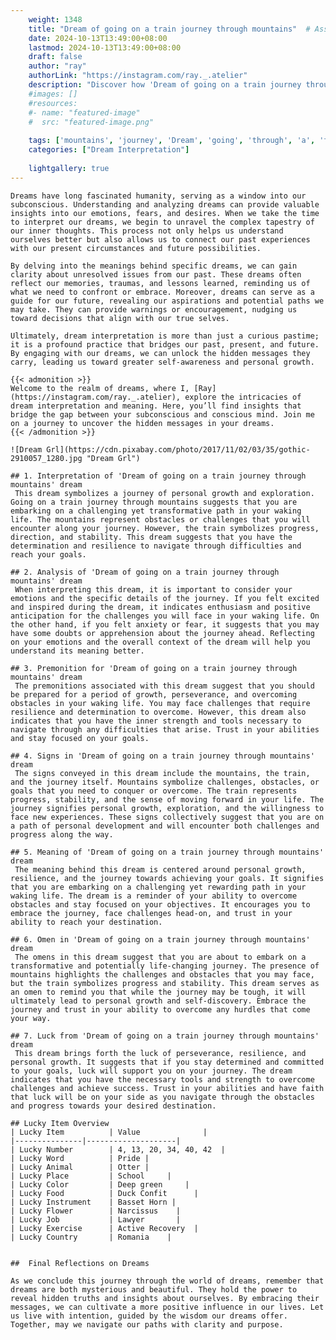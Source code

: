 ```yaml
---
    weight: 1348
    title: "Dream of going on a train journey through mountains"  # Assuming 'title' column exists
    date: 2024-10-13T13:49:00+08:00
    lastmod: 2024-10-13T13:49:00+08:00
    draft: false
    author: "ray"
    authorLink: "https://instagram.com/ray._.atelier"
    description: "Discover how 'Dream of going on a train journey through mountains' can interpret your future and uncover its significant meanings in your life."
    #images: []
    #resources:
    #- name: "featured-image"
    #  src: "featured-image.png"
    
    tags: ['mountains', 'journey', 'Dream', 'going', 'through', 'a', 'train', 'on', 'of']
    categories: ["Dream Interpretation"]
    
    lightgallery: true
---
```

    
    Dreams have long fascinated humanity, serving as a window into our subconscious. Understanding and analyzing dreams can provide valuable insights into our emotions, fears, and desires. When we take the time to interpret our dreams, we begin to unravel the complex tapestry of our inner thoughts. This process not only helps us understand ourselves better but also allows us to connect our past experiences with our present circumstances and future possibilities.
    
    By delving into the meanings behind specific dreams, we can gain clarity about unresolved issues from our past. These dreams often reflect our memories, traumas, and lessons learned, reminding us of what we need to confront or embrace. Moreover, dreams can serve as a guide for our future, revealing our aspirations and potential paths we may take. They can provide warnings or encouragement, nudging us toward decisions that align with our true selves.
    
    Ultimately, dream interpretation is more than just a curious pastime; it is a profound practice that bridges our past, present, and future. By engaging with our dreams, we can unlock the hidden messages they carry, leading us toward greater self-awareness and personal growth.
    
    {{< admonition >}}
    Welcome to the realm of dreams, where I, [Ray](https://instagram.com/ray._.atelier), explore the intricacies of dream interpretation and meaning. Here, you’ll find insights that bridge the gap between your subconscious and conscious mind. Join me on a journey to uncover the hidden messages in your dreams.
    {{< /admonition >}}
    
    ![Dream Grl](https://cdn.pixabay.com/photo/2017/11/02/03/35/gothic-2910057_1280.jpg "Dream Grl")
    
    ## 1. Interpretation of 'Dream of going on a train journey through mountains' dream
     This dream symbolizes a journey of personal growth and exploration. Going on a train journey through mountains suggests that you are embarking on a challenging yet transformative path in your waking life. The mountains represent obstacles or challenges that you will encounter along your journey. However, the train symbolizes progress, direction, and stability. This dream suggests that you have the determination and resilience to navigate through difficulties and reach your goals.
    
    ## 2. Analysis of 'Dream of going on a train journey through mountains' dream
     When interpreting this dream, it is important to consider your emotions and the specific details of the journey. If you felt excited and inspired during the dream, it indicates enthusiasm and positive anticipation for the challenges you will face in your waking life. On the other hand, if you felt anxiety or fear, it suggests that you may have some doubts or apprehension about the journey ahead. Reflecting on your emotions and the overall context of the dream will help you understand its meaning better.
    
    ## 3. Premonition for 'Dream of going on a train journey through mountains' dream
     The premonitions associated with this dream suggest that you should be prepared for a period of growth, perseverance, and overcoming obstacles in your waking life. You may face challenges that require resilience and determination to overcome. However, this dream also indicates that you have the inner strength and tools necessary to navigate through any difficulties that arise. Trust in your abilities and stay focused on your goals.
    
    ## 4. Signs in 'Dream of going on a train journey through mountains' dream
     The signs conveyed in this dream include the mountains, the train, and the journey itself. Mountains symbolize challenges, obstacles, or goals that you need to conquer or overcome. The train represents progress, stability, and the sense of moving forward in your life. The journey signifies personal growth, exploration, and the willingness to face new experiences. These signs collectively suggest that you are on a path of personal development and will encounter both challenges and progress along the way.
    
    ## 5. Meaning of 'Dream of going on a train journey through mountains' dream
     The meaning behind this dream is centered around personal growth, resilience, and the journey towards achieving your goals. It signifies that you are embarking on a challenging yet rewarding path in your waking life. The dream is a reminder of your ability to overcome obstacles and stay focused on your objectives. It encourages you to embrace the journey, face challenges head-on, and trust in your ability to reach your destination.
    
    ## 6. Omen in 'Dream of going on a train journey through mountains' dream
     The omens in this dream suggest that you are about to embark on a transformative and potentially life-changing journey. The presence of mountains highlights the challenges and obstacles that you may face, but the train symbolizes progress and stability. This dream serves as an omen to remind you that while the journey may be tough, it will ultimately lead to personal growth and self-discovery. Embrace the journey and trust in your ability to overcome any hurdles that come your way.
    
    ## 7. Luck from 'Dream of going on a train journey through mountains' dream
     This dream brings forth the luck of perseverance, resilience, and personal growth. It suggests that if you stay determined and committed to your goals, luck will support you on your journey. The dream indicates that you have the necessary tools and strength to overcome challenges and achieve success. Trust in your abilities and have faith that luck will be on your side as you navigate through the obstacles and progress towards your desired destination.
    
    ## Lucky Item Overview
    | Lucky Item          | Value              |
    |---------------|--------------------|
    | Lucky Number        | 4, 13, 20, 34, 40, 42  |
    | Lucky Word          | Pride |
    | Lucky Animal        | Otter |
    | Lucky Place         | School     |
    | Lucky Color         | Deep green     |
    | Lucky Food          | Duck Confit      |
    | Lucky Instrument    | Basset Horn |
    | Lucky Flower        | Narcissus    |
    | Lucky Job           | Lawyer       |
    | Lucky Exercise      | Active Recovery  |
    | Lucky Country       | Romania    |
    
    
    ##  Final Reflections on Dreams
    
    As we conclude this journey through the world of dreams, remember that dreams are both mysterious and beautiful. They hold the power to reveal hidden truths and insights about ourselves. By embracing their messages, we can cultivate a more positive influence in our lives. Let us live with intention, guided by the wisdom our dreams offer. Together, may we navigate our paths with clarity and purpose.
    